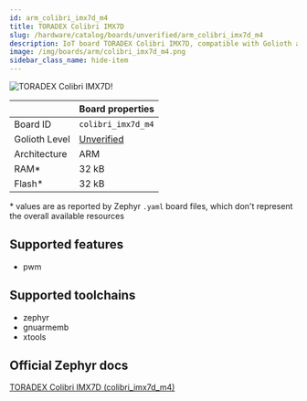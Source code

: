 ```yaml
---
id: arm_colibri_imx7d_m4
title: TORADEX Colibri IMX7D
slug: /hardware/catalog/boards/unverified/arm_colibri_imx7d_m4
description: IoT board TORADEX Colibri IMX7D, compatible with Golioth at unverified level.
image: /img/boards/arm/colibri_imx7d_m4.png
sidebar_class_name: hide-item
---
```


[//]: # (This is an auto-generated file, do not edit! Changes to it will be lost upon re-generation)

![TORADEX Colibri IMX7D!](/img/boards/arm/colibri_imx7d_m4.png "TORADEX Colibri IMX7D")

|                | Board properties     |
| -------------  | -------------------- |
| Board ID       | `colibri_imx7d_m4` |
| Golioth Level  | [Unverified](/hardware#unverified-boards) |
| Architecture   | ARM |
| RAM*           | 32 kB |
| Flash*         | 32 kB |

\* values are as reported by Zephyr `.yaml` board files, which don't represent the overall available resources



## Supported features

* pwm

## Supported toolchains

* zephyr
* gnuarmemb
* xtools

## Official Zephyr docs

[TORADEX Colibri IMX7D (colibri_imx7d_m4)](https://docs.zephyrproject.org/latest/boards/arm/colibri_imx7d_m4/doc/index.html)
